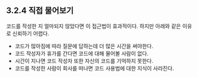## 3.2.4 직접 물어보기

코드를 작성한 지 얼마되지 않았다면 이 접근법이 효과적이다. 하지만 아래와 같은 이유로 신뢰하기 어렵다.

- 코드가 많아짐에 따라 질문에 답하는데 더 많은 시간을 써야한다.
- 코드 작성자가 휴가를 간다면 코드에 대해 물어볼 사람이 없다.
- 시간이 지나면 코드 작성자 또한 자신의 코드를 기억하지 못한다.
- 코드를 작성한 사람이 회사를 떠나면 코드 사용법에 대한 지식이 사라진다.
